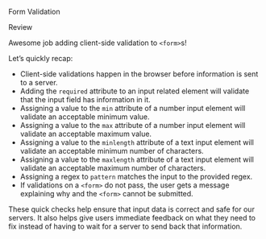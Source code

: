Form Validation

Review

Awesome job adding client-side validation to `<form>`s!

Let’s quickly recap:

*   Client-side validations happen in the browser before information is sent to a server.
*   Adding the `required` attribute to an input related element will validate that the input field has information in it.
*   Assigning a value to the `min` attribute of a number input element will validate an acceptable minimum value.
*   Assigning a value to the `max` attribute of a number input element will validate an acceptable maximum value.
*   Assigning a value to the `minlength` attribute of a text input element will validate an acceptable minimum number of characters.
*   Assigning a value to the `maxlength` attribute of a text input element will validate an acceptable maximum number of characters.
*   Assigning a regex to `pattern` matches the input to the provided regex.
*   If validations on a `<form>` do not pass, the user gets a message explaining why and the `<form>` cannot be submitted.

These quick checks help ensure that input data is correct and safe for our servers. It also helps give users immediate feedback on what they need to fix instead of having to wait for a server to send back that information.